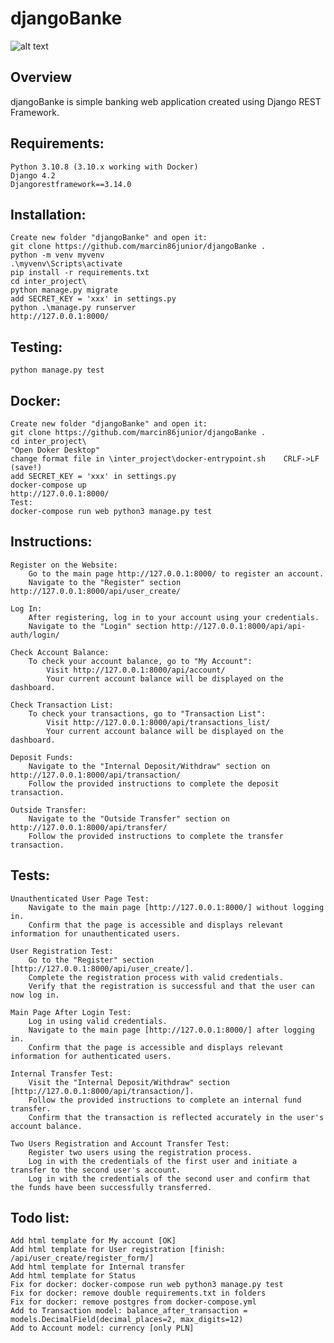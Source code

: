 djangoBanke
=====================

![alt text](https://github.com/marcin86junior/interBANK/blob/main/readme.PNG)

Overview
--------

djangoBanke is simple banking web application created using Django REST Framework.

Requirements:
-------------

	Python 3.10.8 (3.10.x working with Docker)
	Django 4.2
    Djangorestframework==3.14.0

Installation:
-------------


	Create new folder "djangoBanke" and open it:
	git clone https://github.com/marcin86junior/djangoBanke .
	python -m venv myvenv
	.\myvenv\Scripts\activate
	pip install -r requirements.txt
	cd inter_project\
	python manage.py migrate
	add SECRET_KEY = 'xxx' in settings.py
	python .\manage.py runserver
	http://127.0.0.1:8000/


Testing:
--------

	python manage.py test


Docker:
-------

	Create new folder "djangoBanke" and open it:
	git clone https://github.com/marcin86junior/djangoBanke .
	cd inter_project\
	"Open Doker Desktop"
	change format file in \inter_project\docker-entrypoint.sh    CRLF->LF (save!)
	add SECRET_KEY = 'xxx' in settings.py
	docker-compose up
	http://127.0.0.1:8000/
	Test:
	docker-compose run web python3 manage.py test


Instructions:
-------


    Register on the Website:
        Go to the main page http://127.0.0.1:8000/ to register an account.
        Navigate to the "Register" section http://127.0.0.1:8000/api/user_create/

    Log In:
        After registering, log in to your account using your credentials.
        Navigate to the "Login" section http://127.0.0.1:8000/api/api-auth/login/

    Check Account Balance:
        To check your account balance, go to "My Account":
            Visit http://127.0.0.1:8000/api/account/
            Your current account balance will be displayed on the dashboard.

    Check Transaction List:
        To check your transactions, go to "Transaction List":
            Visit http://127.0.0.1:8000/api/transactions_list/
            Your current account balance will be displayed on the dashboard.

    Deposit Funds:
        Navigate to the "Internal Deposit/Withdraw" section on http://127.0.0.1:8000/api/transaction/
        Follow the provided instructions to complete the deposit transaction.

    Outside Transfer:
        Navigate to the "Outside Transfer" section on http://127.0.0.1:8000/api/transfer/
        Follow the provided instructions to complete the transfer transaction.


Tests:
-------


    Unauthenticated User Page Test:
        Navigate to the main page [http://127.0.0.1:8000/] without logging in.
        Confirm that the page is accessible and displays relevant information for unauthenticated users.

    User Registration Test:
        Go to the "Register" section [http://127.0.0.1:8000/api/user_create/].
        Complete the registration process with valid credentials.
        Verify that the registration is successful and that the user can now log in.
	
	Main Page After Login Test:
        Log in using valid credentials.
        Navigate to the main page [http://127.0.0.1:8000/] after logging in.
        Confirm that the page is accessible and displays relevant information for authenticated users.

    Internal Transfer Test:
        Visit the "Internal Deposit/Withdraw" section [http://127.0.0.1:8000/api/transaction/].
        Follow the provided instructions to complete an internal fund transfer.
        Confirm that the transaction is reflected accurately in the user's account balance.

    Two Users Registration and Account Transfer Test:
        Register two users using the registration process.
        Log in with the credentials of the first user and initiate a transfer to the second user's account.
        Log in with the credentials of the second user and confirm that the funds have been successfully transferred.


Todo list:
-------


    Add html template for My account [OK]
    Add html template for User registration [finish: /api/user_create/register_form/]
    Add html template for Internal transfer 
    Add html template for Status
    Fix for docker: docker-compose run web python3 manage.py test
    Fix for docker: remove double requirements.txt in folders
    Fix for docker: remove postgres from docker-compose.yml
    Add to Transaction model: balance_after_transaction = models.DecimalField(decimal_places=2, max_digits=12)
    Add to Account model: currency [only PLN]
